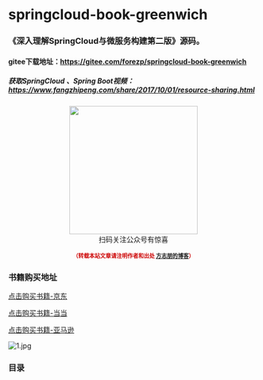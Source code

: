 # springcloud-book-greenwich

### 《深入理解SpringCloud与微服务构建第二版》源码。

#### gitee下载地址：https://gitee.com/forezp/springcloud-book-greenwich


##### 获取SpringCloud 、Spring Boot视频：https://www.fangzhipeng.com/share/2017/10/01/resource-sharing.html

<div>
    <p align="center">
        <img src="https://www.fangzhipeng.com/img/avatar.jpg" width="258" height="258"/>
        <br>
        扫码关注公众号有惊喜
    </p>
    <p align="center" style="margin-top: 15px; font-size: 11px;color: #cc0000;">
        <strong>（转载本站文章请注明作者和出处 <a href="https://www.fangzhipeng.com">方志朋的博客</a>）</strong>
    </p>
</div>


### 书籍购买地址

[点击购买书籍-京东](https://item.jd.com/12698004.html)

[点击购买书籍-当当](http://product.dangdang.com/27927033.html)

[点击购买书籍-亚马逊](https://www.amazon.cn/dp/B079J8SCGY/ref=sr_1_2?ie=UTF8&qid=1521344315&sr=8-2&keywords=spring+cloud)



![1.jpg](https://img-blog.csdnimg.cn/20190918125045458.jpg)

### 目录

